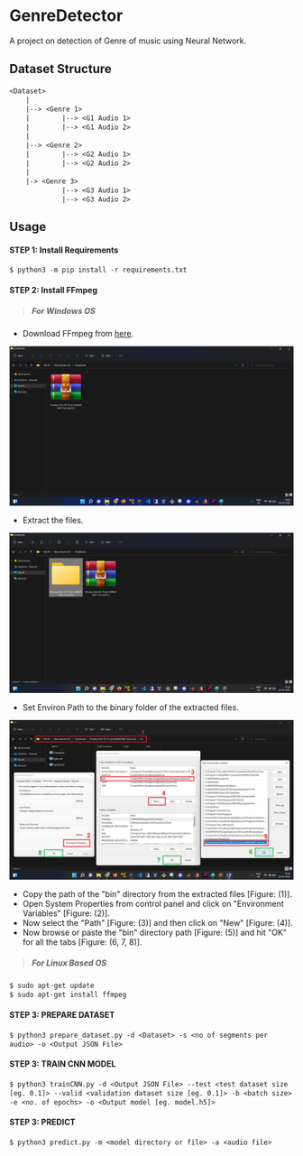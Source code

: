 # GenreDetector

A project on detection of Genre of music using Neural Network.


## Dataset Structure
```
<Dataset>
    |
    |--> <Genre 1>
    |        |--> <G1 Audio 1>
    |        |--> <G1 Audio 2>
    |
    |--> <Genre 2>
    |        |--> <G2 Audio 1>
    |        |--> <G2 Audio 2>
    |
    |-> <Genre 3>
             |--> <G3 Audio 1>
             |--> <G3 Audio 2>

```


## Usage

#### **STEP 1: Install Requirements**
```
$ python3 -m pip install -r requirements.txt
```

#### **STEP 2: Install FFmpeg**

> ##### For Windows OS

* Download FFmpeg from [here](https://github.com/GyanD/codexffmpeg/releases/download/2022-05-23-git-6076dbcb55/ffmpeg-2022-05-23-git-6076dbcb55-full_build.7z).

![img](assets/download-ffmpeg.png)

* Extract the files.

![img](assets/extract-ffmpeg.png)

* Set Environ Path to the binary folder of the extracted files.

![img](assets/env-path.png)

 * Copy the path of the "bin" directory from the extracted files [Figure: (1)].
 * Open System Properties from control panel and click on "Environment Variables" [Figure: (2)].
 * Now select the "Path" [Figure: (3)] and then click on "New" [Figure: (4)].
 * Now browse or paste the "bin" directory path [Figure: (5)] and hit "OK" for all the tabs [Figure: (6, 7, 8)].

> ##### For Linux Based OS
```
$ sudo apt-get update
$ sudo apt-get install ffmpeg 
```

#### **STEP 3: PREPARE DATASET**

```
$ python3 prepare_dataset.py -d <Dataset> -s <no of segments per audio> -o <Output JSON File>
```

#### **STEP 3: TRAIN CNN MODEL**

```
$ python3 trainCNN.py -d <Output JSON File> --test <test dataset size [eg. 0.1]> --valid <validation dataset size [eg. 0.1]> -b <batch size> -e <no. of epochs> -o <Output model [eg. model.h5]>
```

#### **STEP 3: PREDICT**

```
$ python3 predict.py -m <model directory or file> -a <audio file>
```

